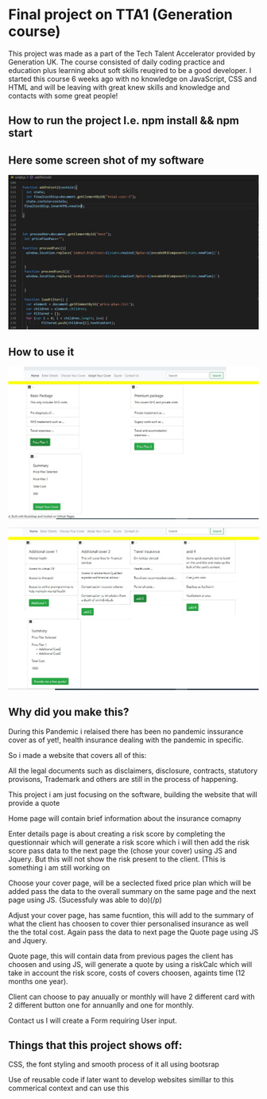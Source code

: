 <h1>Final project on TTA1 (Generation course)</h1>

<p>This project was made as a part of the Tech Talent Accelerator provided by Generation UK. The course consisted of daily coding practice and education plus learning about soft skills reuqired to be a good developer. I started this course 6 weeks ago with no knowledge on JavaScript, CSS and HTML and will be leaving with great knew skills and knowledge and contacts with some great people!</P>

<P><h2>How to run the project I.e. npm install && npm start</h2></p>


<p><h2>Here some screen shot of my software</h2></p>

<img src="screenshot.JPEG"/>

<p><h2>How to use it</h2></p>

<img src="website1.JPEG"/>

<p></P>
<p></p>
<img src="website2.JPEG"/>



<p><h2>Why did you make this?</h2></p>
<p>During this Pandemic i relaised there has been no pandemic inssurance cover as of yet!, health insurance dealing with the pandemic in specific.</p>

<p>So i made a website that covers all of this:</p>
<p>All the legal documents such as disclaimers, disclosure, contracts, statutory provisons, Trademark and others are still in the process of happening.</p> 

<p>This project i am just focusing on the software, building the website that will provide a quote</p>

<p>Home page will contain brief information about the insurance comapny</p>

<p>Enter details page is about creating a risk score by completing the questionnair which will generate a risk score which i will then add the risk score pass data to the next page the (chose your cover) using JS and Jquery. But this will not show the risk present to the client. (This is something i am still working on</p>

<p>Choose your cover page, will be a seclected fixed price plan which will be added pass the data to the overall summary on the same page and the next page using JS. (Sucessfuly was able to do)(/p)

<p>Adjust your cover page, has same fucntion, this will add to the summary of what the client has choosen to cover thier personalised insurance as well the the total cost. Again pass the data to next page the Quote page using JS and Jquery.</p> 


<p>Quote page, this will contain data from previous pages the client has choosen and using JS, will generate a quote by using a riskCalc which will take in account the risk score, costs of covers choosen, againts time (12 months one year).</p>

<p>Client can choose to pay anuually or monthly will have 2 different card with 2 different button one for annuanlly and one for monthly.</p>

<p>Contact us I will create a Form requiring User input.</p> 


<p><h2>Things that this project shows off:</h2></p>

<p> CSS, the font styling and smooth process of it all using bootsrap</p>

<p>Use of reusable code if later want to develop websites simillar to this commerical context and can use this</p> 